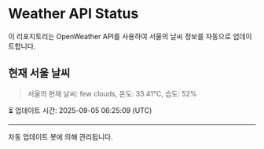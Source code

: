 
# Weather API Status

이 리포지토리는 OpenWeather API를 사용하여 서울의 날씨 정보를 자동으로 업데이트합니다.

## 현재 서울 날씨
> 서울의 현재 날씨: few clouds, 온도: 33.41°C, 습도: 52%

⏳ 업데이트 시간: 2025-09-05 06:25:09 (UTC)

---
자동 업데이트 봇에 의해 관리됩니다.
